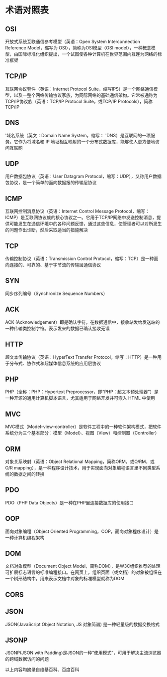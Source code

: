 # 术语对照表

## OSI

开放式系统互联通信参考模型（英语：Open System Interconnection Reference Model，缩写为 OSI），简称为OSI模型（OSI model），一种概念模型，由国际标准化组织提出，一个试图使各种计算机在世界范围内互连为网络的标准框架

## TCP/IP

互联网协议套件（英语：Internet Protocol Suite，缩写IPS）是一个网络通信模型，以及一整个网络传输协议家族，为网际网络的基础通信架构。它常被通称为TCP/IP协议族（英语：TCP/IP Protocol Suite，或TCP/IP Protocols），简称TCP/IP

## DNS

'域名系统（英文：Domain Name System，缩写： 'DNS）是互联网的一项服务。它作为将域名和 IP 地址相互映射的一个分布式数据库，能够使人更方便地访问互联网

## UDP

用户数据包协议（英语：User Datagram Protocol，缩写：UDP），又称用户数据包协议，是一个简单的面向数据报的传输层协议

## ICMP

互联网控制消息协议（英语：Internet Control Message Protocol，缩写：ICMP）是互联网协议族的核心协议之一。它用于TCP/IP网络中发送控制消息，提供可能发生在通信环境中的各种问题反馈，通过这些信息，使管理者可以对所发生的问题作出诊断，然后采取适当的措施解决

## TCP

传输控制协议（英语：Transmission Control Protocol，缩写：TCP）是一种面向连接的、可靠的、基于字节流的传输层通信协议

## SYN

同步序列编号（Synchronize Sequence Numbers）

## ACK

ACK (Acknowledgement）即是确认字符，在数据通信中，接收站发给发送站的一种传输类控制字符。表示发来的数据已确认接收无误

## HTTP

超文本传输协议（英语：HyperText Transfer Protocol，缩写：HTTP）是一种用于分布式、协作式和超媒体信息系统的应用层协议

## PHP

PHP（全称：PHP：Hypertext Preprocessor，即“PHP：超文本预处理器”）是一种开源的通用计算机脚本语言，尤其适用于网络开发并可嵌入 HTML 中使用

## MVC

MVC模式（Model–view–controller）是软件工程中的一种软件架构模式，把软件系统分为三个基本部分：模型（Model）、视图（View）和控制器（Controller）

## ORM

对象关系映射（英语：Object Relational Mapping，简称ORM，或O/RM，或O/R mapping），是一种程序设计技术，用于实现面向对象编程语言里不同类型系统的数据之间的转换

## PDO

PDO（PHP Data Objects）是一种在PHP里连接数据库的使用接口

## OOP

面向对象编程（Object Oriented Programming，OOP，面向对象程序设计）是一种计算机编程架构

## DOM

文档对象模型（Document Object Model，简称DOM），是W3C组织推荐的处理可扩展标志语言的标准编程接口。在网页上，组织页面（或文档）的对象被组织在一个树形结构中，用来表示文档中对象的标准模型就称为DOM

## CORS

## JSON

JSON(JavaScript Object Notation, JS 对象简谱) 是一种轻量级的数据交换格式

## JSONP

JSONP(JSON with Padding)是JSON的一种“使用模式”，可用于解决主流浏览器的跨域数据访问的问题

以上内容均摘录自维基百科、百度百科